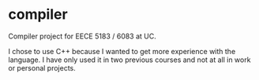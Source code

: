 # compiler

Compiler project for EECE 5183 / 6083 at UC.  

I chose to use C++ because I wanted to get more experience with the language.
I have only used it in two previous courses and not at all in work or personal projects.